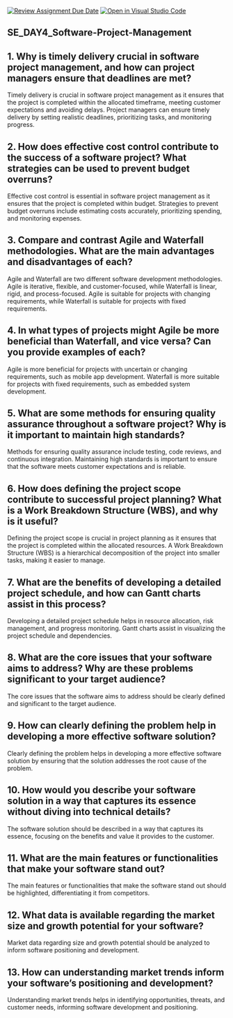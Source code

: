 [![Review Assignment Due Date](https://classroom.github.com/assets/deadline-readme-button-22041afd0340ce965d47ae6ef1cefeee28c7c493a6346c4f15d667ab976d596c.svg)](https://classroom.github.com/a/9pw6JKcu)
[![Open in Visual Studio Code](https://classroom.github.com/assets/open-in-vscode-2e0aaae1b6195c2367325f4f02e2d04e9abb55f0b24a779b69b11b9e10269abc.svg)](https://classroom.github.com/online_ide?assignment_repo_id=15644669&assignment_repo_type=AssignmentRepo)
## SE_DAY4_Software-Project-Management
## 1. Why is timely delivery crucial in software project management, and how can project managers ensure that deadlines are met?
Timely delivery is crucial in software project management as it ensures that the project is completed within the allocated timeframe, meeting customer expectations and avoiding delays. Project managers can ensure timely delivery by setting realistic deadlines, prioritizing tasks, and monitoring progress.

## 2. How does effective cost control contribute to the success of a software project? What strategies can be used to prevent budget overruns?
Effective cost control is essential in software project management as it ensures that the project is completed within budget. Strategies to prevent budget overruns include estimating costs accurately, prioritizing spending, and monitoring expenses.

## 3. Compare and contrast Agile and Waterfall methodologies. What are the main advantages and disadvantages of each?
Agile and Waterfall are two different software development methodologies. Agile is iterative, flexible, and customer-focused, while Waterfall is linear, rigid, and process-focused. Agile is suitable for projects with changing requirements, while Waterfall is suitable for projects with fixed requirements.

## 4. In what types of projects might Agile be more beneficial than Waterfall, and vice versa? Can you provide examples of each?
Agile is more beneficial for projects with uncertain or changing requirements, such as mobile app development. Waterfall is more suitable for projects with fixed requirements, such as embedded system development.

## 5. What are some methods for ensuring quality assurance throughout a software project? Why is it important to maintain high standards?
Methods for ensuring quality assurance include testing, code reviews, and continuous integration. Maintaining high standards is important to ensure that the software meets customer expectations and is reliable.

## 6. How does defining the project scope contribute to successful project planning? What is a Work Breakdown Structure (WBS), and why is it useful?
Defining the project scope is crucial in project planning as it ensures that the project is completed within the allocated resources. A Work Breakdown Structure (WBS) is a hierarchical decomposition of the project into smaller tasks, making it easier to manage.

## 7. What are the benefits of developing a detailed project schedule, and how can Gantt charts assist in this process?
Developing a detailed project schedule helps in resource allocation, risk management, and progress monitoring. Gantt charts assist in visualizing the project schedule and dependencies.
## 8. What are the core issues that your software aims to address? Why are these problems significant to your target audience?
The core issues that the software aims to address should be clearly defined and significant to the target audience.

## 9. How can clearly defining the problem help in developing a more effective software solution?
Clearly defining the problem helps in developing a more effective software solution by ensuring that the solution addresses the root cause of the problem.

## 10. How would you describe your software solution in a way that captures its essence without diving into technical details?
The software solution should be described in a way that captures its essence, focusing on the benefits and value it provides to the customer.

## 11. What are the main features or functionalities that make your software stand out?
The main features or functionalities that make the software stand out should be highlighted, differentiating it from competitors.

## 12. What data is available regarding the market size and growth potential for your software?
Market data regarding size and growth potential should be analyzed to inform software positioning and development.

## 13. How can understanding market trends inform your software’s positioning and development?
Understanding market trends helps in identifying opportunities, threats, and customer needs, informing software development and positioning.
